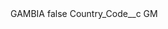 <?xml version="1.0" encoding="UTF-8"?>
<CustomMetadata xmlns="http://soap.sforce.com/2006/04/metadata" xmlns:xsi="http://www.w3.org/2001/XMLSchema-instance" xmlns:xsd="http://www.w3.org/2001/XMLSchema">
    <label>GAMBIA</label>
    <protected>false</protected>
    <values>
        <field>Country_Code__c</field>
        <value xsi:type="xsd:string">GM</value>
    </values>
</CustomMetadata>

